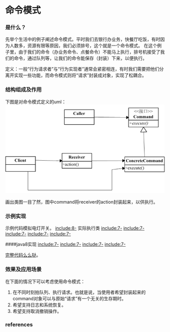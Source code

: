 # 命令模式

### 是什么？


先举个生活中的例子阐述命令模式。平时我们去银行办业务，快餐厅吃饭，有时因为人数多，资源有限等原因，我们必须排号，这个就是一个命令模式。
在这个例子里，由于我们的命令（办业务命令、点餐命令）不能马上执行，排号机接受了我们的命令，通过队列等，让我们的命令能保存（封装）下来，以便执行。

定义：一般“行为请求者”与“行为实现者”通常会紧密相连，有时我们需要把他们分离开实现一些功能，而命令模式则将“请求”封装成对象，实现了松耦合。

### 结构组成及作用

下图是对命令模式定义的uml：
![command uml diagram](Command.png)

画出类图一目了然，图中command将receiver的action封装起来，以供执行。

### 示例实现

示例代码模拟电灯开关。
[include:8-](../src/main/java/com/tea/command/Command.java)
实际执行类
[include:7-](../src/main/java/com/tea/command/Light.java)
[include:7-](../src/main/java/com/tea/command/Switch.java)
[include:7-](../src/main/java/com/tea/command/TurnOnCommand.java)
[include:7-](../src/main/java/com/tea/command/TurnOffCommand.java)
[include:7-](../src/main/java/com/tea/command/TestMain.java)

####java8实现
[include:7-](../src/main/java/com/tea/command/Command.java)
[include:7-](../src/main/java/com/tea/command/Light.java)
[include:7-](../src/main/java/com/tea/command/Switch.java)
[include:7-](../src/main/java/com/tea/command/Java8TestMain.java)


[完整代码么么哒](https://github.com/teaho2015/design-patterns-learning/tree/master/src/main/java/com/tea/command/)。


### 效果及应用场景

在下面的情况下可以考虑使用命令模式：

1. 在不同时刻拍队列、执行请求。也就是说，当使用者希望封装起来的command对象可以与原始“请求”有一个无关的生存期时。
2. 希望支持日志和系统恢复。
3. 希望支持取消撤销操作。


### references
